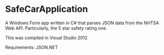 # SafeCarApplication
A Windows Form app written in C# that parses JSON data from the NHTSA Web API.
Particularly, the 5 star safety rating one.

This was compiled in Visual Studio 2012

Requirements:
JSON.NET
